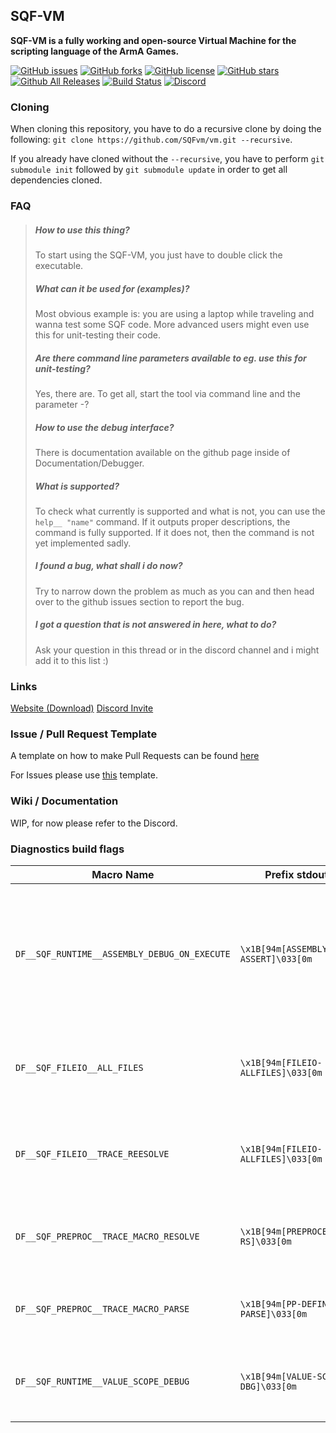 ## SQF-VM
__SQF-VM is a fully working and open-source Virtual Machine for the scripting language of the ArmA Games.__

[![GitHub issues](https://img.shields.io/github/issues/SQFvm/vm)](https://github.com/SQFvm/vm/issues)
[![GitHub forks](https://img.shields.io/github/forks/SQFvm/vm)](https://github.com/SQFvm/vm/network)
[![GitHub license](https://img.shields.io/badge/license-LGPLv3-blue)](https://raw.githubusercontent.com/SQFvm/vm/master/LICENSE)
[![GitHub stars](https://img.shields.io/github/stars/SQFvm/vm)](https://github.com/SQFvm/vm/stargazers)
[![Github All Releases](https://img.shields.io/github/downloads/SQFvm/vm/total)](https://github.com/SQFvm/vm/releases)
[![Build Status](https://travis-ci.org/SQFvm/vm.svg?branch=master)](https://travis-ci.org/SQFvm/vm)
[![Discord](https://img.shields.io/discord/365800217871908864)](https://discord.gg/vpdwJtG)

### Cloning
When cloning this repository, you have to do a recursive clone by doing the following: `git clone https://github.com/SQFvm/vm.git --recursive`.

If you already have cloned without the `--recursive`, you have to perform `git submodule init` followed by `git submodule update` in order to get all dependencies cloned.

### FAQ

> ##### How to use this thing?
> To start using the SQF-VM, you just have to double click the executable.
>  
> ##### What can it be used for (examples)?
> Most obvious example is: you are using a laptop while traveling and wanna test some SQF code.
> More advanced users might even use this for unit-testing their code.
>  
> ##### Are there command line parameters available to eg. use this for unit-testing?
> Yes, there are. To get all, start the tool via command line and the parameter -?
>  
> ##### How to use the debug interface?
> There is documentation available on the github page inside of Documentation/Debugger.
>  
> ##### What is supported?
> To check what currently is supported and what is not, you can use the `help__ "name"` command.
> If it outputs proper descriptions, the command is fully supported.
> If it does not, then the command is not yet implemented sadly.
>  
> ##### I found a bug, what shall i do now?
> Try to narrow down the problem as much as you can and then head over to the github issues section to report the bug.
>  
> ##### I got a question that is not answered in here, what to do?
> Ask your question in this thread or in the discord channel and i might add it to this list :)

### Links

[Website (Download)](https://x39.io/projects?project=SQF-VM)
[Discord Invite](https://discord.gg/vpdwJtG)

### Issue / Pull Request Template

A template on how to make Pull Requests can be found [here](https://github.com/SQFvm/vm/blob/master/PULL_REQUEST_TEMPLATE.md)

For Issues please use [this](https://github.com/SQFvm/vm/blob/master/ISSUE_TEMPLATE.md) template.

### Wiki / Documentation

WIP, for now please refer to the Discord.


### Diagnostics build flags

| Macro Name                                   | Prefix stdout                      | Description                                                                                      |
|----------------------------------------------|------------------------------------|--------------------------------------------------------------------------------------------------|
| `DF__SQF_RUNTIME__ASSEMBLY_DEBUG_ON_EXECUTE` | `\x1B[94m[ASSEMBLY ASSERT]\033[0m` | Enables enhanced debug output to console that allows diagnosing issues related to the execution. |
| `DF__SQF_FILEIO__ALL_FILES`                  | `\x1B[94m[FILEIO-ALLFILES]\033[0m` | Outputs the files located of the `allFiles ARRAY` operation.                                     |
| `DF__SQF_FILEIO__TRACE_REESOLVE`             | `\x1B[94m[FILEIO-ALLFILES]\033[0m` | Outputs the files located of the `allFiles ARRAY` operation.                                     |
| `DF__SQF_PREPROC__TRACE_MACRO_RESOLVE`       | `\x1B[94m[PREPROCESSOR-RS]\033[0m` | Outputs every step during resolution of macro chains.                                            |
| `DF__SQF_PREPROC__TRACE_MACRO_PARSE`         | `\x1B[94m[PP-DEFINE-PARSE]\033[0m` | Outputs additional info during macro-parsing.                                                    |
| `DF__SQF_RUNTIME__VALUE_SCOPE_DEBUG`         | `\x1B[94m[VALUE-SCOPE-DBG]\033[0m` | Every variable-change,-get,-set is logged to console.                                            |










